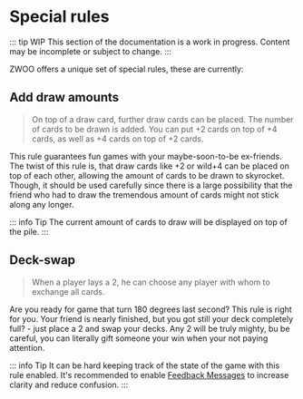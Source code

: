 # Special rules

::: tip WIP
This section of the documentation is a work in progress. Content may be incomplete or subject to change.
:::

ZWOO offers a unique set of special rules, these are currently:

## Add draw amounts

> On top of a draw card, further draw cards can be placed. The number of cards to be drawn is added. You can put +2 cards on top of +4 cards, as well as +4 cards on top of +2 cards.

This rule guarantees fun games with your maybe-soon-to-be ex-friends. The twist of this rule is, that draw cards like +2 or wild+4 can be placed on top of each other, allowing the amount of cards to be drawn to skyrocket. Though, it should be used carefully since there is a large possibility that the friend who had to draw the tremendous amount of cards might not stick along any longer.

::: info Tip
The current amount of cards to draw will be displayed on top of the pile.
:::

## Deck-swap


> When a player lays a 2, he can choose any player with whom to exchange all cards.

Are you ready for game that turn 180 degrees last second? This rule is right for you.  Your friend is nearly finished, but you got still your deck completely full? - just place a 2 and swap your decks. Any 2 will be truly mighty, bu be careful, you can literally gift someone your win when your not paying attention.

::: info Tip
It can be hard keeping track of the state of the game with this rule enabled. It's recommended to enable [Feedback Messages](../games/settings.md) to increase clarity and reduce confusion.
:::
